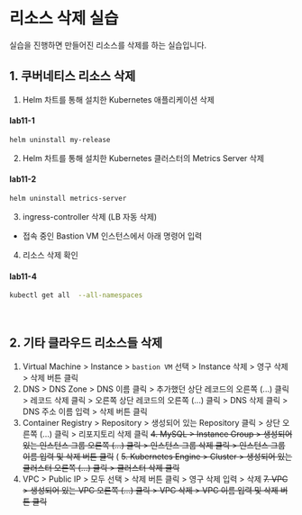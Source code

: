 # 리소스 삭제 실습

실습을 진행하면 만들어진 리소스를 삭제를 하는 실습입니다.

## 1. 쿠버네티스 리소스 삭제
   1. Helm 차트를 통해 설치한 Kubernetes 애플리케이션 삭제
   #### **lab11-1**
   ```bash
   helm uninstall my-release
   ```
   2. Helm 차트를 통해 설치한 Kubernetes 클러스터의 Metrics Server 삭제
   #### **lab11-2**
   ```bash
   helm uninstall metrics-server
   ```
   3. ingress-controller 삭제 (LB 자동 삭제)
   - 접속 중인 Bastion VM 인스턴스에서 아래 명령어 입력
   <!--#### **lab11-3**
   ```bash
   kubectl delete -f https://github.com/kakaocloud-edu/tutorial/raw/main/AdvancedCourse/src/manifests/ingress-nginx-controller.yaml
   ``` -->
   
   4. 리소스 삭제 확인
   #### **lab11-4**
   ```bash
   kubectl get all  --all-namespaces
   ```
<br>

## 2. 기타 클라우드 리소스들 삭제
1. Virtual Machine > Instance > `bastion VM` 선택 > Instance 삭제 > 영구 삭제 > 삭제 버튼 클릭
2. DNS > DNS Zone > DNS 이름 클릭 > 추가했던 상단 레코드의 오른쪽 (...) 클릭 > 레코드 삭제 클릭 >  오른쪽 상단 레코드의 오른쪽 (...) 클릭 >  DNS 삭제 클릭 > DNS 주소 이름 입력 > 삭제 버튼 클릭
3. Container Registry > Repository > 생성되어 있는 Repository 클릭 > 상단 오른쪽 (...) 클릭 > 리포지토리 삭제 클릭
~~4. MySQL > Instance Group > 생성되어 있는 인스턴스 그룹 오른쪽 (...) 클릭 > 인스턴스 그룹 삭제 클릭 > 인스턴스 그룹 이름 입력 및 삭제 버튼 클릭~~ (
~~5. Kubernetes Engine > Cluster > 생성되어 있는 클러스터 오른쪽 (...) 클릭 > 클러스터 삭제 클릭~~
6. VPC > Public IP > 모두 선택 > 삭제 버튼 클릭 > 영구 삭제 입력 > 삭제
~~7. VPC > 생성되어 있는 VPC 오른쪽 (...) 클릭 > VPC 삭제 > VPC 이름 입력 및 삭제 버튼 클릭~~

